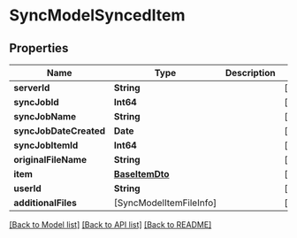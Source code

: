 # SyncModelSyncedItem

## Properties
Name | Type | Description | Notes
------------ | ------------- | ------------- | -------------
**serverId** | **String** |  | [optional] 
**syncJobId** | **Int64** |  | [optional] 
**syncJobName** | **String** |  | [optional] 
**syncJobDateCreated** | **Date** |  | [optional] 
**syncJobItemId** | **Int64** |  | [optional] 
**originalFileName** | **String** |  | [optional] 
**item** | [**BaseItemDto**](BaseItemDto.md) |  | [optional] 
**userId** | **String** |  | [optional] 
**additionalFiles** | [SyncModelItemFileInfo] |  | [optional] 

[[Back to Model list]](../README.md#documentation-for-models) [[Back to API list]](../README.md#documentation-for-api-endpoints) [[Back to README]](../README.md)


